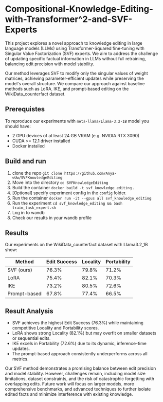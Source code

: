 # Compositional-Knowledge-Editing-with-Transformer^2-and-SVF-Experts

This project explores a novel approach to knowledge editing in large language models (LLMs) using Transformer-Squared fine-tuning with Singular Value Factorization (SVF) experts. We aim to address the challenge of updating specific factual information in LLMs without full retraining, balancing edit precision with model stability.

Our method leverages SVF to modify only the singular values of weight matrices, achieving parameter-efficient updates while preserving the model's overall structure. We compare our approach against baseline methods such as LoRA, IKE, and prompt-based editing on the WikiData_counterfact dataset.

## Prerequistes

To reproduce our experiments with `meta-llama/Llama-3.2-1B` model you should have:
- 2 GPU devices of at least 24 GB VRAM (e.g. NVIDIA RTX 3090)
- CUDA >= 12.1 driver installed
- Docker installed

## Build and run
1. clone the repo ``git clone https://github.com/Anya-wUw/SVFKnowledgeEditing``
2. Move into the directory ``cd SVFKnowledgeEditing``
3. Build the container ``docker build -t svf_knowledge_editing`` .
4. [Optional] specify experiment config in the `config` folder.
5. Run the container ``docker run -it --gpus all svf_knowledge_editing``
6. Run the experiment ``cd svf_knowledge_editing && bash train_task_expert.sh``
7. Log in to wandb
8. Check our results in your wandb profile

## Results

Our experiments on the WikiData_counterfact dataset with Llama3.2_1B show:

| Method        | Edit Success | Locality | Portability |
|---------------|--------------|----------|-------------|
| SVF (ours)    | 76.3%        | 79.8%    | 71.2%       |
| LoRA          | 75.4%        | 82.1%    | 70.3%       |
| IKE           | 73.2%        | 80.5%    | 72.6%       |
| Prompt-based  | 67.8%        | 77.4%    | 66.5%       |

## Result Analysis

- SVF achieves the highest Edit Success (76.3%) while maintaining competitive Locality and Portability scores.
- LoRA shows strong Locality (82.1%) but may overfit on smaller datasets or sequential edits.
- IKE excels in Portability (72.6%) due to its dynamic, inference-time updates.
- The prompt-based approach consistently underperforms across all metrics.

Our SVF method demonstrates a promising balance between edit precision and model stability. However, challenges remain, including model size limitations, dataset constraints, and the risk of catastrophic forgetting with overlapping edits. Future work will focus on larger models, more comprehensive benchmarks, and advanced techniques to further isolate edited facts and minimize interference with existing knowledge.
